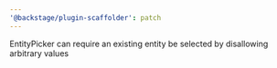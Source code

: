```yaml
---
'@backstage/plugin-scaffolder': patch
---
```


EntityPicker can require an existing entity be selected by disallowing arbitrary values
